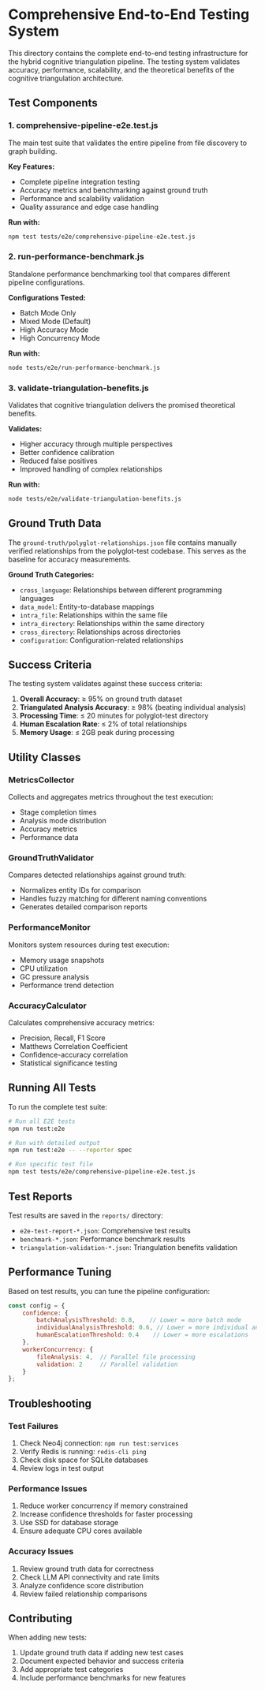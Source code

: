 # Comprehensive End-to-End Testing System

This directory contains the complete end-to-end testing infrastructure for the hybrid cognitive triangulation pipeline. The testing system validates accuracy, performance, scalability, and the theoretical benefits of the cognitive triangulation architecture.

## Test Components

### 1. **comprehensive-pipeline-e2e.test.js**
The main test suite that validates the entire pipeline from file discovery to graph building.

**Key Features:**
- Complete pipeline integration testing
- Accuracy metrics and benchmarking against ground truth
- Performance and scalability validation
- Quality assurance and edge case handling

**Run with:**
```bash
npm test tests/e2e/comprehensive-pipeline-e2e.test.js
```

### 2. **run-performance-benchmark.js**
Standalone performance benchmarking tool that compares different pipeline configurations.

**Configurations Tested:**
- Batch Mode Only
- Mixed Mode (Default)
- High Accuracy Mode
- High Concurrency Mode

**Run with:**
```bash
node tests/e2e/run-performance-benchmark.js
```

### 3. **validate-triangulation-benefits.js**
Validates that cognitive triangulation delivers the promised theoretical benefits.

**Validates:**
- Higher accuracy through multiple perspectives
- Better confidence calibration
- Reduced false positives
- Improved handling of complex relationships

**Run with:**
```bash
node tests/e2e/validate-triangulation-benefits.js
```

## Ground Truth Data

The `ground-truth/polyglot-relationships.json` file contains manually verified relationships from the polyglot-test codebase. This serves as the baseline for accuracy measurements.

**Ground Truth Categories:**
- `cross_language`: Relationships between different programming languages
- `data_model`: Entity-to-database mappings
- `intra_file`: Relationships within the same file
- `intra_directory`: Relationships within the same directory
- `cross_directory`: Relationships across directories
- `configuration`: Configuration-related relationships

## Success Criteria

The testing system validates against these success criteria:

1. **Overall Accuracy**: ≥ 95% on ground truth dataset
2. **Triangulated Analysis Accuracy**: ≥ 98% (beating individual analysis)
3. **Processing Time**: ≤ 20 minutes for polyglot-test directory
4. **Human Escalation Rate**: ≤ 2% of total relationships
5. **Memory Usage**: ≤ 2GB peak during processing

## Utility Classes

### MetricsCollector
Collects and aggregates metrics throughout the test execution:
- Stage completion times
- Analysis mode distribution
- Accuracy metrics
- Performance data

### GroundTruthValidator
Compares detected relationships against ground truth:
- Normalizes entity IDs for comparison
- Handles fuzzy matching for different naming conventions
- Generates detailed comparison reports

### PerformanceMonitor
Monitors system resources during test execution:
- Memory usage snapshots
- CPU utilization
- GC pressure analysis
- Performance trend detection

### AccuracyCalculator
Calculates comprehensive accuracy metrics:
- Precision, Recall, F1 Score
- Matthews Correlation Coefficient
- Confidence-accuracy correlation
- Statistical significance testing

## Running All Tests

To run the complete test suite:

```bash
# Run all E2E tests
npm run test:e2e

# Run with detailed output
npm run test:e2e -- --reporter spec

# Run specific test file
npm test tests/e2e/comprehensive-pipeline-e2e.test.js
```

## Test Reports

Test results are saved in the `reports/` directory:
- `e2e-test-report-*.json`: Comprehensive test results
- `benchmark-*.json`: Performance benchmark results
- `triangulation-validation-*.json`: Triangulation benefits validation

## Performance Tuning

Based on test results, you can tune the pipeline configuration:

```javascript
const config = {
    confidence: {
        batchAnalysisThreshold: 0.8,    // Lower = more batch mode
        individualAnalysisThreshold: 0.6, // Lower = more individual analysis
        humanEscalationThreshold: 0.4    // Lower = more escalations
    },
    workerConcurrency: {
        fileAnalysis: 4,  // Parallel file processing
        validation: 2     // Parallel validation
    }
};
```

## Troubleshooting

### Test Failures
1. Check Neo4j connection: `npm run test:services`
2. Verify Redis is running: `redis-cli ping`
3. Check disk space for SQLite databases
4. Review logs in test output

### Performance Issues
1. Reduce worker concurrency if memory constrained
2. Increase confidence thresholds for faster processing
3. Use SSD for database storage
4. Ensure adequate CPU cores available

### Accuracy Issues
1. Review ground truth data for correctness
2. Check LLM API connectivity and rate limits
3. Analyze confidence score distribution
4. Review failed relationship comparisons

## Contributing

When adding new tests:
1. Update ground truth data if adding new test cases
2. Document expected behavior and success criteria
3. Add appropriate test categories
4. Include performance benchmarks for new features